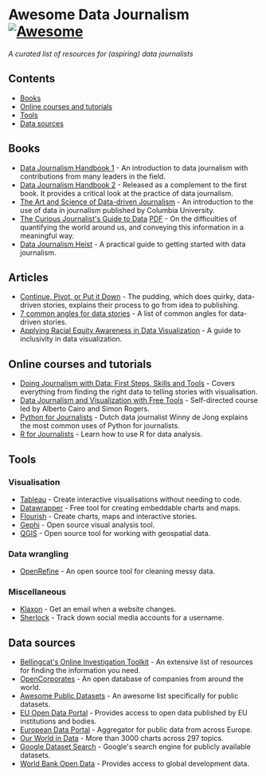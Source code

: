 # Awesome Data Journalism [![Awesome](https://awesome.re/badge-flat.svg)](https://awesome.re)
_A curated list of resources for (aspiring) data journalists_

## Contents
* [Books](#books)
* [Online courses and tutorials](#online-courses-and-tutorials)
* [Tools](#tools)
* [Data sources](#data-sources)

## Books
* [Data Journalism Handbook 1](https://datajournalism.com/read/handbook/one) - An introduction to data journalism with contributions from many leaders in the field.
* [Data Journalism Handbook 2](https://datajournalism.com/read/handbook/two) -  Released as a complement to the first book. It provides a critical look at the practice of data journalism.
* [The Art and Science of Data-driven Journalism](https://academiccommons.columbia.edu/doi/10.7916/D8Q531V1) - An introduction to the use of data in journalism published by Columbia University.
* [The Curious Journalist's Guide to Data](https://www.cjr.org/tow_center_reports/the_curious_journalists_guide_to_data.php) [PDF](https://assets.documentcloud.org/documents/2790871/Curious-Journalist-S-Guide-to-Data.pdf) - On the difficulties of quantifying the world around us, and conveying this information in a meaningful way.
* [Data Journalism Heist](https://leanpub.com/DataJournalismHeist) - A practical guide to getting started with data journalism.

## Articles
* [Continue, Pivot, or Put it Down](https://pudding.cool/process/pivot-continue-down/) - The pudding, which does quirky, data-driven stories, explains their process to go from idea to publishing.
* [7 common angles for data stories](https://onlinejournalismblog.com/2020/08/11/here-are-the-7-types-of-stories-most-often-found-in-data/) - A list of common angles for data-driven stories. 
* [Applying Racial Equity Awareness in Data Visualization](https://medium.com/@urban_institute/applying-racial-equity-awareness-in-data-visualization-bd359bf7a7ff) - A guide to inclusivity in data visualization.

## Online courses and tutorials
* [Doing Journalism with Data: First Steps, Skills and Tools](https://datajournalism.com/watch/doing-journalism-with-data-first-steps-skills-and-tools) - Covers everything from finding the right data to telling stories with visualisation.
* [Data Journalism and Visualization with Free Tools](https://journalismcourses.org/course/data-journalism-and-visualization-with-free-tools/) - Self-directed course led by Alberto Cairo and Simon Rogers.
* [Python for Journalists](https://datajournalism.com/watch/python-for-journalists) - Dutch data journalist Winny de Jong explains the most common uses of Python for journalists.
* [R for Journalists](https://learn.r-journalism.com/en/) - Learn how to use R for data analysis.

## Tools
### Visualisation
* [Tableau](https://www.tableau.com) - Create interactive visualisations without needing to code.
* [Datawrapper](https://www.datawrapper.de) - Free tool for creating embeddable charts and maps.
* [Flourish](https://flourish.studio) - Create charts, maps and interactive stories.
* [Gephi](https://gephi.org) - Open source visual analysis tool.
* [QGIS](https://qgis.org/en/site/) - Open source tool for working with geospatial data.

### Data wrangling
* [OpenRefine](https://openrefine.org) - An open source tool for cleaning messy data.

### Miscellaneous
* [Klaxon](https://github.com/themarshallproject/klaxon) - Get an email when a website changes.
* [Sherlock](https://github.com/sherlock-project/sherlock) - Track down social media accounts for a username.

## Data sources
* [Bellingcat's Online Investigation Toolkit](https://docs.google.com/document/d/1BfLPJpRtyq4RFtHJoNpvWQjmGnyVkfE2HYoICKOGguA/edit) - An extensive list of resources for finding the information you need.
* [OpenCorporates](https://opencorporates.com) - An open database of companies from around the world.
* [Awesome Public Datasets](https://github.com/awesomedata/awesome-public-datasets) - An awesome list specifically for public datasets.
* [EU Open Data Portal](https://data.europa.eu/euodp/en/home) - Provides access to open data published by EU institutions and bodies.
* [European Data Portal](https://www.europeandataportal.eu/en) - Aggregator for public data from across Europe.
* [Our World in Data](https://ourworldindata.org/#entries) - More than 3000 charts across 297 topics.
* [Google Dataset Search](https://datasetsearch.research.google.com) - Google's search engine for publicly available datasets.
* [World Bank Open Data](https://data.worldbank.org) - Provides access to global development data.
